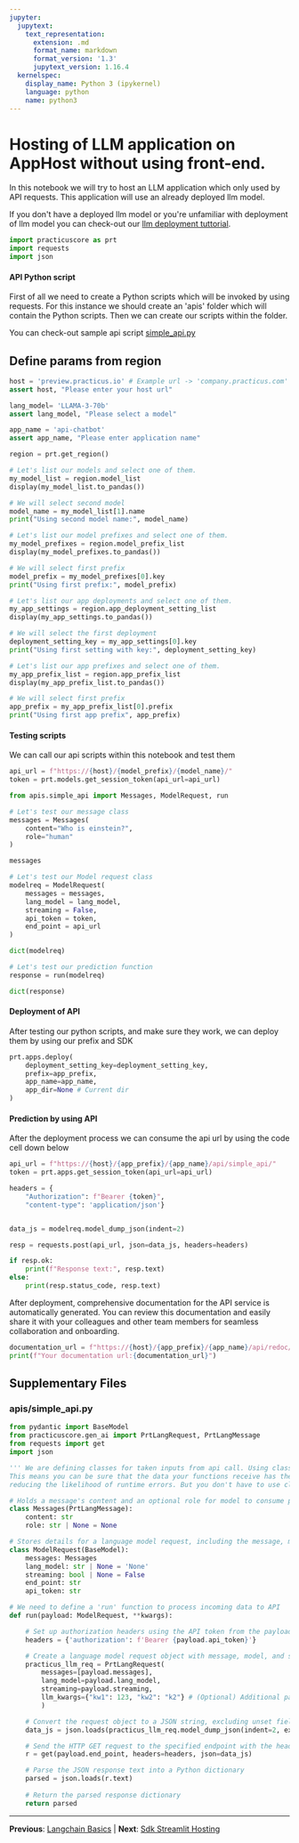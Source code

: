 ```yaml
---
jupyter:
  jupytext:
    text_representation:
      extension: .md
      format_name: markdown
      format_version: '1.3'
      jupytext_version: 1.16.4
  kernelspec:
    display_name: Python 3 (ipykernel)
    language: python
    name: python3
---
```


# Hosting of LLM application on AppHost without using front-end.

In this notebook we will try to host an LLM application which only used by API requests. This application will use an already deployed llm model.

If you don't have a deployed llm model or you're unfamiliar with deployment of llm model you can check-out our [llm deployment tuttorial](/home/ubuntu/shared/workshops/MLops-Workshop-1/03_MLOps_LLM/04_bert_deployment.ipynb).

```python
import practicuscore as prt
import requests 
import json
```

#### API Python script

First of all we need to create a Python scripts which will be invoked by using requests. For this instance we should create an 'apis' folder which will contain the Python scripts. Then we can create our scripts within the folder.

You can check-out sample api script [simple_api.py](apis/simple_api.py)


## Define params from region

```python
host = 'preview.practicus.io' # Example url -> 'company.practicus.com'
assert host, "Please enter your host url" 

lang_model= 'LLAMA-3-70b'
assert lang_model, "Please select a model"

app_name = 'api-chatbot'
assert app_name, "Please enter application name"
```

```python
region = prt.get_region()

# Let's list our models and select one of them.
my_model_list = region.model_list
display(my_model_list.to_pandas())

# We will select second model
model_name = my_model_list[1].name
print("Using second model name:", model_name)
```

```python
# Let's list our model prefixes and select one of them.
my_model_prefixes = region.model_prefix_list
display(my_model_prefixes.to_pandas())

# We will select first prefix
model_prefix = my_model_prefixes[0].key
print("Using first prefix:", model_prefix)
```

```python
# Let's list our app deployments and select one of them.
my_app_settings = region.app_deployment_setting_list
display(my_app_settings.to_pandas())

# We will select the first deployment
deployment_setting_key = my_app_settings[0].key
print("Using first setting with key:", deployment_setting_key)
```

```python
# Let's list our app prefixes and select one of them.
my_app_prefix_list = region.app_prefix_list
display(my_app_prefix_list.to_pandas())

# We will select first prefix
app_prefix = my_app_prefix_list[0].prefix
print("Using first app prefix", app_prefix)
```

#### Testing scripts

We can call our api scripts within this notebook and test them

```python
api_url = f"https://{host}/{model_prefix}/{model_name}/"
token = prt.models.get_session_token(api_url=api_url)
```

```python
from apis.simple_api import Messages, ModelRequest, run

# Let's test our message class
messages = Messages(
    content="Who is einstein?", 
    role="human"
)

messages
```

```python
# Let's test our Model request class
modelreq = ModelRequest(
    messages = messages,
    lang_model = lang_model,
    streaming = False,
    api_token = token,
    end_point = api_url
)

dict(modelreq)
```

```python
# Let's test our prediction function
response = run(modelreq)

dict(response)
```

#### Deployment of API

After testing our python scripts, and make sure they work, we can deploy them by using our prefix and SDK

```python
prt.apps.deploy(
    deployment_setting_key=deployment_setting_key,
    prefix=app_prefix,
    app_name=app_name,
    app_dir=None # Current dir
)
```

#### Prediction by using API

After the deployment process we can consume the api url by using the code cell down below

```python
api_url = f"https://{host}/{app_prefix}/{app_name}/api/simple_api/"
token = prt.apps.get_session_token(api_url=api_url)
```

```python
headers = {
    "Authorization": f"Bearer {token}",
    "content-type": 'application/json'}


data_js = modelreq.model_dump_json(indent=2)

resp = requests.post(api_url, json=data_js, headers=headers)

if resp.ok:
    print(f"Response text:", resp.text)
else:
    print(resp.status_code, resp.text)
```

After deployment, comprehensive documentation for the API service is automatically generated. You can review this documentation and easily share it with your colleagues and other team members for seamless collaboration and onboarding.

```python
documentation_url = f"https://{host}/{app_prefix}/{app_name}/api/redoc/"
print(f"Your documentation url:{documentation_url}")
```


## Supplementary Files

### apis/simple_api.py
```python
from pydantic import BaseModel
from practicuscore.gen_ai import PrtLangRequest, PrtLangMessage
from requests import get
import json

''' We are defining classes for taken inputs from api call. Using classes allows you to enforce type safety. 
This means you can be sure that the data your functions receive has the correct types and structure, 
reducing the likelihood of runtime errors. But you don't have to use clases while creating api scripts.'''

# Holds a message's content and an optional role for model to consume prompts.
class Messages(PrtLangMessage):
    content: str
    role: str | None = None

# Stores details for a language model request, including the message, model type, and API information.
class ModelRequest(BaseModel):
    messages: Messages
    lang_model: str | None = 'None'
    streaming: bool | None = False
    end_point: str
    api_token: str

# We need to define a 'run' function to process incoming data to API
def run(payload: ModelRequest, **kwargs):

    # Set up authorization headers using the API token from the payload
    headers = {'authorization': f'Bearer {payload.api_token}'}

    # Create a language model request object with message, model, and streaming options
    practicus_llm_req = PrtLangRequest(
        messages=[payload.messages],
        lang_model=payload.lang_model,
        streaming=payload.streaming,
        llm_kwargs={"kw1": 123, "kw2": "k2"} # (Optional) Additional parameters for the language model could be added here
        )

    # Convert the request object to a JSON string, excluding unset fields
    data_js = json.loads(practicus_llm_req.model_dump_json(indent=2, exclude_unset=True))

    # Send the HTTP GET request to the specified endpoint with the headers and JSON data
    r = get(payload.end_point, headers=headers, json=data_js)

    # Parse the JSON response text into a Python dictionary
    parsed = json.loads(r.text)
    
    # Return the parsed response dictionary
    return parsed
```


---

**Previous**: [Langchain Basics](../../02_langchain/langchain_basics.md) | **Next**: [Sdk Streamlit Hosting](../02_sdk_llm_apphost/stream/sdk_streamlit_hosting.md)
